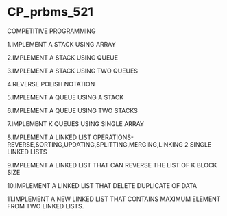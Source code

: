 # CP_prbms_521


COMPETITIVE PROGRAMMING 

1.IMPLEMENT A STACK USING ARRAY

2.IMPLEMENT A STACK USING QUEUE

3.IMPLEMENT A STACK USING TWO QUEUES

4.REVERSE POLISH NOTATION

5.IMPLEMENT A QUEUE USING  A STACK

6.IMPLEMENT A QUEUE USING TWO STACKS

7.IMPLEMENT K QUEUES USING SINGLE ARRAY

8.IMPLEMENT A LINKED LIST OPERATIONS-REVERSE,SORTING,UPDATING,SPLITTING,MERGING,LINKING 2 SINGLE LINKED LISTS

9.IMPLEMENT A LINKED LIST THAT CAN REVERSE THE LIST OF  K BLOCK SIZE

10.IMPLEMENT A LINKED LIST THAT DELETE DUPLICATE OF DATA

11.IMPLEMENT A NEW LINKED LIST THAT CONTAINS MAXIMUM ELEMENT FROM TWO LINKED LISTS.




